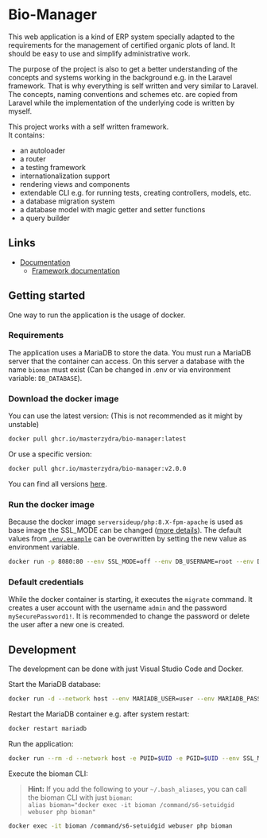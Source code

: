 # Bio-Manager

This web application is a kind of ERP system specially adapted to the requirements for the management of certified organic plots of land. It should be easy to use and simplify administrative work.

The purpose of the project is also to get a better understanding of the concepts and systems working in the background e.g. in the Laravel framework. That is why everything is self written and very similar to Laravel. The concepts, naming conventions and schemes etc. are copied from Laravel while the implementation of the underlying code is written by myself. 

This project works with a self written framework.  
It contains:
- an autoloader
- a router
- a testing framework
- internationalization support
- rendering views and components
- extendable CLI e.g. for running tests, creating controllers, models, etc.
- a database migration system
- a database model with magic getter and setter functions
- a query builder

## Links
- [Documentation](doc/README.md)
  - [Framework documentation](doc/Framework.md)

## Getting started
One way to run the application is the usage of docker.

### Requirements
The application uses a MariaDB to store the data.
You must run a MariaDB server that the container can access.
On this server a database with the name `bioman` must exist (Can be changed in .env or via environment variable: `DB_DATABASE`).

### Download the docker image
You can use the latest version: (This is not recommended as it might by unstable)
```bash
docker pull ghcr.io/masterzydra/bio-manager:latest
```

Or use a specific version:
```bash
docker pull ghcr.io/masterzydra/bio-manager:v2.0.0
```

You can find all versions [here](https://github.com/MasterZydra/Bio-Manager/pkgs/container/bio-manager/versions).

### Run the docker image
Because the docker image `serversideup/php:8.X-fpm-apache` is used as base image the SSL_MODE can be changed ([more details](https://serversideup.net/open-source/docker-php/docs/guide/customizing-the-image#production-ssl-configurations)).
The default values from [`.env.example`](.env.example) can be overwritten by setting the new value as environment variable.

```bash
docker run -p 8080:80 --env SSL_MODE=off --env DB_USERNAME=root --env DB_PASSWORD=toor ghcr.io/masterzydra/bio-manager:latest
```

### Default credentials
While the docker container is starting, it executes the `migrate` command.
It creates a user account with the username `admin` and the password `mySecurePassword1!`.
It is recommended to change the password or delete the user after a new one is created.

## Development
The development can be done with just Visual Studio Code and Docker.

Start the MariaDB database:
```bash
docker run -d --network host --env MARIADB_USER=user --env MARIADB_PASSWORD=secret --env MARIADB_DATABASE=bioman --env MARIADB_ROOT_PASSWORD=secret --name mariadb mariadb:latest
```

Restart the MariaDB container e.g. after system restart:
```bash
docker restart mariadb
```

Run the application:
```bash
docker run --rm -d --network host -e PUID=$UID -e PGID=$UID --env SSL_MODE=off --name bioman -v $(pwd):/var/www/html:z ghcr.io/masterzydra/bio-manager:latest
```

Execute the bioman CLI:
> **Hint:** If you add the following to your `~/.bash_aliases`, you can call the bioman CLI with just `bioman`:  
> `alias bioman="docker exec -it bioman /command/s6-setuidgid webuser php bioman"`
```bash
docker exec -it bioman /command/s6-setuidgid webuser php bioman
```
